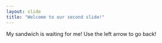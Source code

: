 ```yaml
---
layout: slide
title: "Welcome to our second slide!"
---
```

My sandwich is waiting for me!
Use the left arrow to go back!
